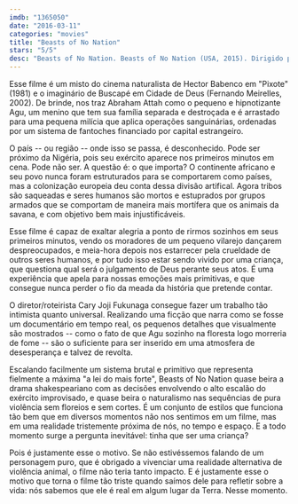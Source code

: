 ```yaml
---
imdb: "1365050"
date: "2016-03-11"
categories: "movies"
title: "Beasts of No Nation"
stars: "5/5"
desc: "Beasts of No Nation. Beasts of No Nation (USA, 2015). Dirigido por Cary Joji Fukunaga. Escrito por Cary Joji Fukunaga, Uzodinma Iweala. Com Abraham Attah, Emmanuel Affadzi, Ricky Adelayitor, Andrew Adote, Vera Nyarkoah Antwi, Ama K. Abebrese, Kobina Amissah-Sam, Francis Weddey, Fred Nii Amugi."
---
```

Esse filme é um misto do cinema naturalista de Hector Babenco em "Pixote" (1981) e o imaginário de Buscapé em Cidade de Deus (Fernando Meirelles, 2002). De brinde, nos traz Abraham Attah como o pequeno e hipnotizante Agu, um menino que tem sua família separada e destroçada e é arrastado para uma pequena milícia que aplica operações sanguinárias, ordenadas por um sistema de fantoches financiado por capital estrangeiro.

O país -- ou região -- onde isso se passa, é desconhecido. Pode ser próximo da Nigéria, pois seu exército aparece nos primeiros minutos em cena. Pode não ser. A questão é: o que importa? O continente africano e seu povo nunca foram estruturados para se comportarem como países, mas a colonização europeia deu conta dessa divisão artifical. Agora tribos são saqueadas e seres humanos são mortos e estuprados por grupos armados que se comportam de maneira mais mortífera que os animais da savana, e com objetivo bem mais injustificáveis.

Esse filme é capaz de exaltar alegria a ponto de rirmos sozinhos em seus primeiros minutos, vendo os moradores de um pequeno vilarejo dançarem despreocupados, e meia-hora depois nos estarrecer pela crueldade de outros seres humanos, e por tudo isso estar sendo vivido por uma criança, que questiona qual será o julgamento de Deus perante seus atos. É uma experiência que apela para nossas emoções mais primitivas, e que consegue nunca perder o fio da meada da história que pretende contar.

O diretor/roteirista Cary Joji Fukunaga consegue fazer um trabalho tão intimista quanto universal. Realizando uma ficção que narra como se fosse um documentário em tempo real, os pequenos detalhes que visualmente são mostrados -- como o fato de que Agu sozinho na floresta logo morreria de fome -- são o suficiente para ser inserido em uma atmosfera de desesperança e talvez de revolta.

Escalando facilmente um sistema brutal e primitivo que representa fielmente a máxima "a lei do mais forte", Beasts of No Nation quase beira a drama shakespeariano com as decisões envolvendo o alto escalão do exército improvisado, e quase beira o naturalismo nas sequências de pura violência sem floreios e sem cortes. É um conjunto de estilos que funciona tão bem que em diversos momentos não nos sentimos em um filme, mas em uma realidade tristemente próxima de nós, no tempo e espaço. E a todo momento surge a pergunta inevitável: tinha que ser uma criança?

Pois é justamente esse o motivo. Se não estivéssemos falando de um personagem puro, que é obrigado a vivenciar uma realidade alternativa de violência animal, o filme não teria tanto impacto. E é justamente esse o motivo que torna o filme tão triste quando saímos dele para refletir sobre a vida: nós sabemos que ele é real em algum lugar da Terra. Nesse momento.
